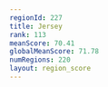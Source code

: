 ```yaml
---
regionId: 227
title: Jersey
rank: 113
meanScore: 70.41
globalMeanScore: 71.78
numRegions: 220
layout: region_score
---
```

